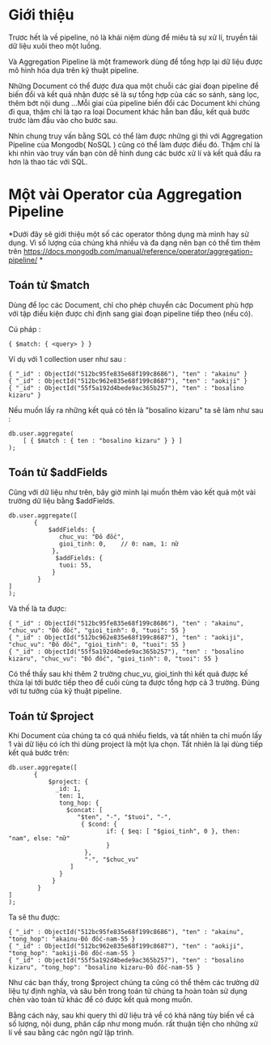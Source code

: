 # Giới thiệu
Trươc hết là về pipeline, nó là khái niệm dùng để miêu tả sự xử lí, truyền tải dữ liệu xuôi theo một luồng.

Và Aggregation Pipeline là một framework dùng để tổng hợp lại dữ liệu được mô hình hóa dựa trên kỹ thuật pipeline.


Những Document có thể được đưa qua một chuỗi các giai đoạn pipeline để biến đổi và kết quả nhận được sẽ là sự tổng hợp của các so sánh, sàng lọc, thêm bớt nội dung ...Mỗi giai của pipeline biến đổi các Document khi chúng đi qua, thậm chí là tạo ra loại Document khác hẳn ban đầu, kết quả bước trước làm đầu vào cho bước sau.

Nhìn chung truy vấn bằng SQL có thể làm được những gì thì với Aggregation Pipeline của Mongodb( NoSQL ) cũng có thể làm được điều đó. Thậm chí là khi nhìn vào truy vấn bạn còn dễ hình dung các bước xử lí và kết quả đầu ra hơn là thao tác với SQL.


# Một vài Operator của  Aggregation Pipeline
*Dưới đây sẽ giới thiệu một số các operator thông dụng mà mình hay sử dụng. Vì số lượng của chúng khá nhiều và đa dạng nên bạn có thể tìm thêm trên https://docs.mongodb.com/manual/reference/operator/aggregation-pipeline/ *
## Toán tử $match
Dùng để lọc các Document, chỉ cho phép chuyển các Document phù hợp với tập điều kiện được chỉ định sang giai đoạn pipeline tiếp theo (nếu có).

Cú pháp : 
```
{ $match: { <query> } }
```

Ví dụ với 1 collection user như sau :
```
{ "_id" : ObjectId("512bc95fe835e68f199c8686"), "ten" : "akainu" }
{ "_id" : ObjectId("512bc962e835e68f199c8687"), "ten" : "aokiji" }
{ "_id" : ObjectId("55f5a192d4bede9ac365b257"), "ten" : "bosalino kizaru" }

```
Nếu muốn lấy ra những kết quả có tên là "bosalino kizaru" ta sẽ làm như sau :
```
db.user.aggregate(
    [ { $match : { ten : "bosalino kizaru" } } ]
);
```
## Toán tử $addFields
Cũng với dữ liệu như trên, bây giờ mình lại muốn thêm vào kết quả một vài trường dữ liệu bằng $addFields.
```
db.user.aggregate([
       { 
           $addFields: { 
              chuc_vu: "Đô đốc",
              gioi_tinh: 0,    // 0: nam, 1: nữ
            },
             $addFields: { 
              tuoi: 55,
            }
        }
]
);
```
Và thế là ta được: 
```
{ "_id" : ObjectId("512bc95fe835e68f199c8686"), "ten" : "akainu", "chuc_vu": "Đô đốc", "gioi_tinh": 0, "tuoi": 55 }
{ "_id" : ObjectId("512bc962e835e68f199c8687"), "ten" : "aokiji", "chuc_vu": "Đô đốc", "gioi_tinh": 0, "tuoi": 55 }
{ "_id" : ObjectId("55f5a192d4bede9ac365b257"), "ten" : "bosalino kizaru", "chuc_vu": "Đô đốc", "gioi_tinh": 0, "tuoi": 55 }
```
Có thể thấy sau khi thêm 2 trường chuc_vu,  gioi_tinh thì kết quả được kế thừa lại tới bước tiếp theo để cuối cùng ta được tổng hợp cả 3 trường. Đúng với tư tưởng của kỹ thuật pipeline.
## Toán tử $project
Khi Document của chúng ta có quá nhiều fields, và tất nhiên ta chỉ muốn lấy 1 vài dữ liệu có ích thì dùng project là một lựa chọn.
Tất nhiên là lại dùng tiếp kết quả bước trên:
```
db.user.aggregate([
       { 
           $project: { 
             _id: 1,
              ten: 1,
              tong_hop: {
                $concat: [
                   "$ten", "-", "$tuoi", "-", 
                    { $cond: { 
                           if: { $eq: [ "$gioi_tinh", 0 }, then: "nam", else: "nữ"
                           }
                     }, 
                     "-", "$chuc_vu"
                 ]
              }
            }
        }
]
);
```
Ta sẽ thu được:
```
{ "_id" : ObjectId("512bc95fe835e68f199c8686"), "ten" : "akainu", "tong_hop": "akainu-Đô đốc-nam-55 }
{ "_id" : ObjectId("512bc962e835e68f199c8687"), "ten" : "aokiji", "tong_hop": "aokiji-Đô đốc-nam-55 }
{ "_id" : ObjectId("55f5a192d4bede9ac365b257"), "ten" : "bosalino kizaru", "tong_hop": "bosalino kizaru-Đô đốc-nam-55 }
```
Như các bạn thấy, trong $project chúng ta cũng có thể thêm các trường dữ liệu tự định nghĩa, và sâu bên trong toán tử chúng ta hoàn toàn sử dụng chèn vào toán tử khác để có được kết quả mong muốn.

Bằng cách này, sau khi query thì dữ liệu trả về có khả năng tùy biến về cả số lượng, nội dung, phân cấp như mong muốn. rất thuận tiện cho những xử lí về sau bằng các ngôn ngữ lập trình.